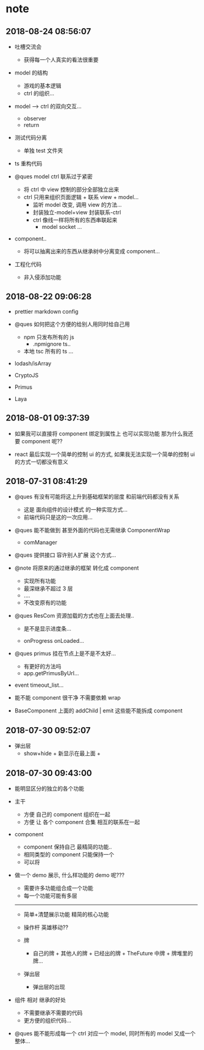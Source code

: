 # note

## 2018-08-24 08:56:07

- 吐槽交流会

  - 获得每一个人真实的看法很重要

- model 的结构

  - 游戏的基本逻辑
  - ctrl 的组织...

- model --> ctrl 的双向交互...

  - observer
  - return

- 测试代码分离

  - 单独 test 文件夹

- ts 重构代码

- @ques model ctrl 联系过于紧密

  - 将 ctrl 中 view 控制的部分全部独立出来
  - ctrl 只用来组织页面逻辑 + 联系 view + model...
    - 监听 model 改变, 调用 view 的方法...
    - 封装独立-model+view 封装联系-ctrl
    - ctrl 像线一样将所有的东西串联起来
      - model socket ...

- component..

  - 将可以抽离出来的东西从继承树中分离变成 component...

- 工程化代码

  - 非入侵添加功能

## 2018-08-22 09:06:28

- prettier markdown config

- @ques 如何把这个方便的给别人用同时给自己用

  - npm 只发布所有的 js
    - .npmignore ts..
  - 本地 tsc 所有的 ts ...

- lodash/isArray

- CryptoJS

- Primus

- Laya

## 2018-08-01 09:37:39

- 如果我可以直接将 component 绑定到属性上 也可以实现功能 那为什么我还要 component 呢??

- react 最后实现一个简单的控制 ui 的方式, 如果我无法实现一个简单的控制 ui 的方式一切都没有意义

## 2018-07-31 08:41:29

- @ques 有没有可能将这上升到基础框架的层度 和前端代码都没有关系

  - 这是 面向组件的设计模式 的一种实现方式...
  - 前端代码只是这的一次应用...

- @ques 能不能做到 甚至外面的代码也无需继承 ComponentWrap

  - comManager

- @ques 提供接口 容许别人扩展 这个方式...

- @note 将原来的通过继承的框架 转化成 component

  - 实现所有功能
  - 最深继承不超过 3 层
  - ....
  - 不改变原有的功能

- @ques ResCom 资源加载的方式也在上面去处理..

  - 是不是显示进度条...

  - onProgress onLoaded...

- @ques primus 挂在节点上是不是不太好...

  - 有更好的方法吗
  - app.getPrimusByUrl...

- event timeout_list...

- 能不能 component 很干净 不需要依赖 wrap

- BaseComponent 上面的 addChild | emit 这些能不能拆成 component

## 2018-07-30 09:52:07

- 弹出层
  - show+hide + 新显示在最上面 +

## 2018-07-30 09:43:00

- 能明显区分的独立的各个功能

- 主干

  - 方便 自己的 component 组织在一起
  - 方便 让 各个 component 合集 相互的联系在一起

- component

  - component 保持自己 最精简的功能..
  - 相同类型的 component 只能保持一个
  - 可以将

- 做一个 demo 展示, 什么样功能的 demo 呢???

  - 需要许多功能组合成一个功能
  - 每一个功能可能有多层

  ***

  - 简单+清楚展示功能 精简的核心功能
  - 操作杆 英雄移动??
  - 牌

    - 自己的牌 + 其他人的牌 + 已经出的牌 + TheFuture 中牌 + 牌堆里的牌...

  - 弹出层
    - 弹出层的出现

- 组件 相对 继承的好处

  - 不需要继承不需要的代码
  - 更方便的组织代码...

- @ques 能不能形成每一个 ctrl 对应一个 model, 同时所有的 model 又成一个整体...
